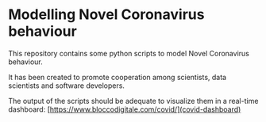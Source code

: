 # Modelling Novel Coronavirus behaviour

This repository contains some python scripts to model Novel Coronavirus behaviour.

It has been created to promote cooperation among scientists, data scientists and software developers.

The output of the scripts should be adequate to visualize them in a real-time dashboard: [https://www.bloccodigitale.com/covid/](covid-dashboard)